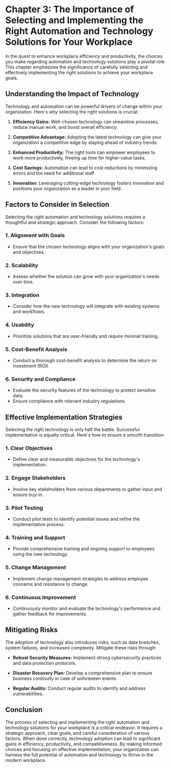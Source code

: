 Chapter 3: The Importance of Selecting and Implementing the Right Automation and Technology Solutions for Your Workplace
========================================================================================================================

In the quest to enhance workplace efficiency and productivity, the choices you make regarding automation and technology solutions play a pivotal role. This chapter emphasizes the significance of carefully selecting and effectively implementing the right solutions to achieve your workplace goals.

Understanding the Impact of Technology
--------------------------------------

Technology and automation can be powerful drivers of change within your organization. Here's why selecting the right solutions is crucial:

1. **Efficiency Gains:** Well-chosen technology can streamline processes, reduce manual work, and boost overall efficiency.

2. **Competitive Advantage:** Adopting the latest technology can give your organization a competitive edge by staying ahead of industry trends.

3. **Enhanced Productivity:** The right tools can empower employees to work more productively, freeing up time for higher-value tasks.

4. **Cost Savings:** Automation can lead to cost reductions by minimizing errors and the need for additional staff.

5. **Innovation:** Leveraging cutting-edge technology fosters innovation and positions your organization as a leader in your field.

Factors to Consider in Selection
--------------------------------

Selecting the right automation and technology solutions requires a thoughtful and strategic approach. Consider the following factors:

### 1. **Alignment with Goals**

* Ensure that the chosen technology aligns with your organization's goals and objectives.

### 2. **Scalability**

* Assess whether the solution can grow with your organization's needs over time.

### 3. **Integration**

* Consider how the new technology will integrate with existing systems and workflows.

### 4. **Usability**

* Prioritize solutions that are user-friendly and require minimal training.

### 5. **Cost-Benefit Analysis**

* Conduct a thorough cost-benefit analysis to determine the return on investment (ROI).

### 6. **Security and Compliance**

* Evaluate the security features of the technology to protect sensitive data.
* Ensure compliance with relevant industry regulations.

Effective Implementation Strategies
-----------------------------------

Selecting the right technology is only half the battle. Successful implementation is equally critical. Here's how to ensure a smooth transition:

### 1. **Clear Objectives**

* Define clear and measurable objectives for the technology's implementation.

### 2. **Engage Stakeholders**

* Involve key stakeholders from various departments to gather input and ensure buy-in.

### 3. **Pilot Testing**

* Conduct pilot tests to identify potential issues and refine the implementation process.

### 4. **Training and Support**

* Provide comprehensive training and ongoing support to employees using the new technology.

### 5. **Change Management**

* Implement change management strategies to address employee concerns and resistance to change.

### 6. **Continuous Improvement**

* Continuously monitor and evaluate the technology's performance and gather feedback for improvements.

Mitigating Risks
----------------

The adoption of technology also introduces risks, such as data breaches, system failures, and increased complexity. Mitigate these risks through:

* **Robust Security Measures:** Implement strong cybersecurity practices and data protection protocols.

* **Disaster Recovery Plan:** Develop a comprehensive plan to ensure business continuity in case of unforeseen events.

* **Regular Audits:** Conduct regular audits to identify and address vulnerabilities.

Conclusion
----------

The process of selecting and implementing the right automation and technology solutions for your workplace is a critical endeavor. It requires a strategic approach, clear goals, and careful consideration of various factors. When done correctly, technology adoption can lead to significant gains in efficiency, productivity, and competitiveness. By making informed choices and focusing on effective implementation, your organization can harness the full potential of automation and technology to thrive in the modern workplace.
